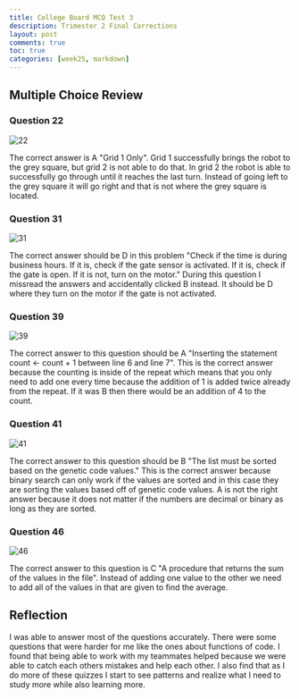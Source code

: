 ```yaml
---
title: College Board MCQ Test 3
description: Trimester 2 Final Corrections
layout: post
comments: true
toc: true
categories: [week25, markdown]
---
```


## Multiple Choice Review

### Question 22

![22](https://cdn.discordapp.com/attachments/806618712056528906/1082529761504538754/IMG_6731.jpg)

The correct answer is A "Grid 1 Only". Grid 1 successfully brings the robot to the grey square, but grid 2 is not able to do that. In grid 2 the robot is able to successfully go through until it reaches the last turn. Instead of going left to the grey square it will go right and that is not where the grey square is located. 

### Question 31

![31](https://cdn.discordapp.com/attachments/806618712056528906/1082529767821168680/IMG_7209.jpg)

The correct answer should be D in this problem "Check if the time is during business hours. If it is, check if the gate sensor is activated. If it is, check if the gate is open. If it is not, turn on the motor." During this question I missread the answers and accidentally clicked B instead. It should be D where they turn on the motor if the gate is not activated.

### Question 39

![39](https://cdn.discordapp.com/attachments/806618712056528906/1082529776230740019/IMG_9067.jpg)

The correct answer to this question should be A "Inserting the statement count  ←
count + 1 between line 6 and line 7". This is the correct answer because the counting is inside of the repeat which means that you only need to add one every time because the addition of 1 is added twice already from the repeat. If it was B then there would be an addition of 4 to the count.

### Question 41

![41](https://cdn.discordapp.com/attachments/806618712056528906/1082529782228598854/IMG_8799.jpg)

The correct answer to this question should be B "The list must be sorted based on the genetic code values." This is the correct answer because binary search can only work if the values are sorted and in this case they are sorting the values based off of genetic code values. A is not the right answer because it does not matter if the numbers are decimal or binary as long as they are sorted.

### Question 46

![46](https://cdn.discordapp.com/attachments/806618712056528906/1082529791141494845/IMG_8635.jpg)

The correct answer to this question is C "A procedure that returns the sum of the values in the file". Instead of adding one value to the other we need to add all of the values in that are given to find the average.

## Reflection

I was able to answer most of the questions accurately. There were some questions that were harder for me like the ones about functions of code. I found that being able to work with my teammates helped because we were able to catch each others mistakes and help each other. I also find that as I do more of these quizzes I start to see patterns and realize what I need to study more while also learning more.